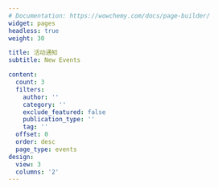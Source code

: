 ```yaml
---
# Documentation: https://wowchemy.com/docs/page-builder/
widget: pages
headless: true
weight: 30

title: 活动通知
subtitle: New Events

content:
  count: 3
  filters:
    author: ''
    category: ''
    exclude_featured: false
    publication_type: ''
    tag: ''
  offset: 0
  order: desc
  page_type: events
design:
  view: 3
  columns: '2'
---
```

